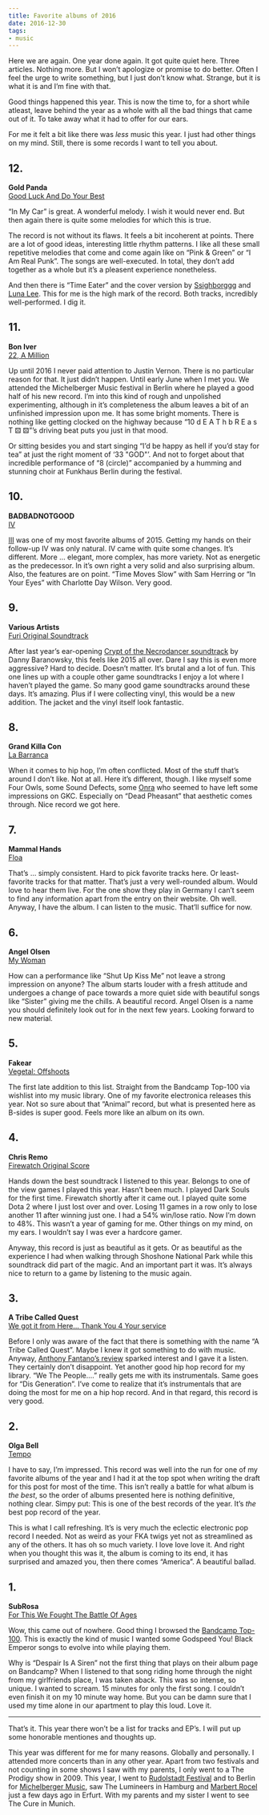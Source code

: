 ```yaml
---
title: Favorite albums of 2016
date: 2016-12-30
tags:
- music
---
```

Here we are again. One year done again. It got quite quiet here. Three articles. Nothing more. But I won’t apologize or promise to do better. Often I feel the urge to write something, but I just don’t know what. Strange, but it is what it is and I’m fine with that.

<!--more-->

Good things happened this year. This is now the time to, for a short while atleast, leave behind the year as a whole with all the bad things that came out of it. To take away what it had to offer for our ears.

For me it felt a bit like there was *less* music this year. I just had other things on my mind. Still, there is some records I want to tell you about.



## 12.

**Gold Panda**<br>
[Good Luck And Do Your Best](https://goldpanda.bandcamp.com/album/good-luck-and-do-your-best)

“In My Car” is great. A wonderful melody. I wish it would never end. But then again there is quite some melodies for which this is true.

The record is not without its flaws. It feels a bit incoherent at points. There are a lot of good ideas, interesting little rhythm patterns. I like all these small repetitive melodies that come and come again like on “Pink & Green” or “I Am Real Punk”. The songs are well-executed. In total, they don’t add together as a whole but it’s a pleasent experience nonetheless.

And then there is “Time Eater” and the cover version by [Ssighborggg](https://ssighborggg.bandcamp.com) and [Luna Lee](https://www.youtube.com/user/luna422422). This for me is the high mark of the record. Both tracks, incredibly well-performed. I dig it.



## 11.

**Bon Iver**<br>
[22, A Million](https://boniver.bandcamp.com/album/22-a-million)

Up until 2016 I never paid attention to Justin Vernon. There is no particular reason for that. It just didn’t happen. Until early June when I met you. We attended the Michelberger Music festival in Berlin where he played a good half of his new record. I’m into this kind of rough and unpolished experimenting, although in it’s completeness the album leaves a bit of an unfinished impression upon me. It has some bright moments. There is nothing like getting clocked on the highway because “10 d E A T h b R E a s T ⚄ ⚄”’s driving beat puts you just in that mood.

Or sitting besides you and start singing “I’d be happy as hell if you’d stay for tea” at just the right moment of ‘33 "GOD"’. And not to forget about that incredible performance of “8 (circle)” accompanied by a humming and stunning choir at Funkhaus Berlin during the festival.



## 10.

**BADBADNOTGOOD**<br>
[IV](https://badbadnotgoodofficial.bandcamp.com/album/iv)

[III](https://badbadnotgoodofficial.bandcamp.com/album/iii) was one of my most favorite albums of 2015. Getting my hands on their follow-up IV was only natural. IV came with quite some changes. It’s different. More … elegant, more complex, has more variety. Not as energetic as the predecessor. In it’s own right a very solid and also surprising album. Also, the features are on point. “Time Moves Slow” with Sam Herring or “In Your Eyes” with Charlotte Day Wilson. Very good.



## 9.

**Various Artists**<br>
[Furi Original Soundtrack](https://furi.bandcamp.com/album/furi-original-soundtrack)

After last year’s ear-opening [Crypt of the Necrodancer soundtrack](https://dbsoundworks.bandcamp.com/album/crypt-of-the-necrodancer-ost) by Danny Baranowsky, this feels like 2015 all over. Dare I say this is even more aggressive? Hard to decide. Doesn’t matter. It’s brutal and a lot of fun. This one lines up with a couple other game soundtracks I enjoy a lot where I haven’t played the game. So many good game soundtracks around these days. It’s amazing. Plus if I were collecting vinyl, this would be a new addition. The jacket and the vinyl itself look fantastic.



## 8.

**Grand Killa Con**<br>
[La Barranca](https://drmdlr.bandcamp.com/album/la-barranca)

When it comes to hip hop, I’m often conflicted. Most of the stuff that’s around I don’t like. Not at all. Here it’s different, though. I like myself some Four Owls, some Sound Defects, some [Onra](https://onra.bandcamp.com) who seemed to have left some impressions on GKC. Especially on “Dead Pheasant” that aesthetic comes through. Nice record we got here.



## 7.

**Mammal Hands**<br>
[Floa](https://mammalhands.bandcamp.com/album/floa)

That’s … simply consistent. Hard to pick favorite tracks here. Or least-favorite tracks for that matter. That’s just a very well-rounded album. Would love to hear them live. For the one show they play in Germany I can’t seem to find any information apart from the entry on their website. Oh well. Anyway, I have the album. I can listen to the music. That’ll suffice for now.



## 6.

**Angel Olsen**<br>
[My Woman](https://angelolsen.bandcamp.com/album/my-woman)

How can a performance like “Shut Up Kiss Me” not leave a strong impression on anyone? The album starts louder with a fresh attitude and undergoes a change of pace towards a more quiet side with beautiful songs like “Sister” giving me the chills. A beautiful record. Angel Olsen is a name you should definitely look out for in the next few years. Looking forward to new material.



## 5.

**Fakear**<br>
[Vegetal: Offshoots](https://fakear.bandcamp.com/album/vegetal-offshoots)

The first late addition to this list. Straight from the Bandcamp Top-100 via wishlist into my music library. One of my favorite electronica releases this year. Not so sure about that “Animal” record, but what is presented here as B-sides is super good. Feels more like an album on its own.





## 4.

**Chris Remo**<br>
[Firewatch Original Score](https://camposantogames.bandcamp.com/album/firewatch-original-score)

Hands down the best soundtrack I listened to this year. Belongs to one of the view games I played this year. Hasn’t been much. I played Dark Souls for the first time. Firewatch shortly after it came out. I played quite some Dota 2 where I just lost over and over. Losing 11 games in a row only to lose another 11 after winning just one. I had a 54% win/lose ratio. Now I’m down to 48%. This wasn’t a year of gaming for me. Other things on my mind, on my ears. I wouldn’t say I was ever a hardcore gamer.

Anyway, this record is just as beautiful as it gets. Or as beautiful as the experience I had when walking through Shoshone National Park while this soundtrack did part of the magic. And an important part it was. It’s always nice to return to a game by listening to the music again.



## 3.

**A Tribe Called Quest**<br>
[We got it from Here… Thank You 4 Your service](https://play.spotify.com/album/3WvQpufOsPzkZvcSuynCf3)

Before I only was aware of the fact that there is something with the name “A Tribe Called Quest”. Maybe I knew it got something to do with music. Anyway, [Anthony Fantano’s review](https://www.youtube.com/watch?v=k0vMdRfwFxY) sparked interest and I gave it a listen. They certainly don’t disappoint. Yet another good hip hop record for my library. “We The People....” really gets me with its instrumentals. Same goes for “Dis Generation”. I’ve come to realize that it’s instrumentals that are doing the most for me on a hip hop record. And in that regard, this record is very good.



## 2.

**Olga Bell**<br>
[Tempo](https://bell.bandcamp.com/album/tempo)

I have to say, I’m impressed. This record was well into the run for one of my favorite albums of the year and I had it at the top spot when writing the draft for this post for most of the time. This isn’t really a battle for what album is *the best*, so the order of albums presented here is nothing definitive, nothing clear. Simpy put: This is one of the best records of the year. It’s *the* best pop record of the year.

This is what I call refreshing. It’s is very much the eclectic electronic pop record I needed. Not as weird as your FKA twigs yet not as streamlined as any of the others. It has oh so much variety. I love love love it. And right when you thought this was it, the album is coming to its end, it has surprised and amazed you, then there comes “America”. A beautiful ballad.



## 1.

**SubRosa**<br>
[For This We Fought The Battle Of Ages](https://profoundlorerecords.bandcamp.com/album/for-this-we-fought-the-battle-of-ages)

Wow, this came out of nowhere. Good thing I browsed the [Bandcamp Top-100](https://daily.bandcamp.com/2016/12/08/the-best-albums-of-2016-40-21/). This is exactly the kind of music I wanted some Godspeed You! Black Emperor songs to evolve into while playing them.

Why is “Despair Is A Siren” not the first thing that plays on their album page on Bandcamp? When I listened to that song riding home through the night from my girlfriends place, I was taken aback. This was so intense, so unique. I wanted to scream. 15 minutes for only the first song. I couldn’t even finish it on my 10 minute way home. But you can be damn sure that I used my time alone in our apartment to play this loud. Love it.



---

That’s it. This year there won’t be a list for tracks and EP’s. I will put up some honorable mentiones and thoughts up.

This year was different for me for many reasons. Globally and personally. I attended more concerts than in any other year. Apart from two festivals and not counting in some shows I saw with my parents, I only went to a The Prodigy show in 2009. This year, I went to [Rudolstadt Festival](https://rudolstadt-festival.de/en/) and to Berlin for [Michelberger Music](https://michelbergermusic.com/), saw The Lumineers in Hamburg and [Marbert Rocel](https://marbert-rocel.bandcamp.com/) just a few days ago in Erfurt. With my parents and my sister I went to see The Cure in Munich.
